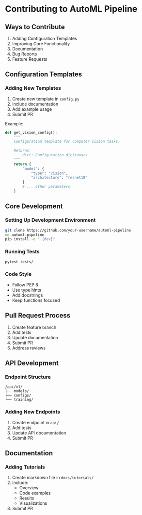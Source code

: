 # Contributing to AutoML Pipeline

## Ways to Contribute
1. Adding Configuration Templates
2. Improving Core Functionality
3. Documentation
4. Bug Reports
5. Feature Requests

## Configuration Templates
### Adding New Templates
1. Create new template in `config.py`
2. Include documentation
3. Add example usage
4. Submit PR

Example:
```python
def get_vision_config():
    """
    Configuration template for computer vision tasks.
    
    Returns:
        dict: Configuration dictionary
    """
    return {
        "model": {
            "type": "vision",
            "architecture": "resnet18"
        }
        # ... other parameters
    }
```

## Core Development
### Setting Up Development Environment
```bash
git clone https://github.com/your-username/automl-pipeline
cd automl-pipeline
pip install -e ".[dev]"
```

### Running Tests
```bash
pytest tests/
```

### Code Style
- Follow PEP 8
- Use type hints
- Add docstrings
- Keep functions focused

## Pull Request Process
1. Create feature branch
2. Add tests
3. Update documentation
4. Submit PR
5. Address reviews

## API Development
### Endpoint Structure
```
/api/v1/
├── models/
├── configs/
└── training/
```

### Adding New Endpoints
1. Create endpoint in `api/`
2. Add tests
3. Update API documentation
4. Submit PR

## Documentation
### Adding Tutorials
1. Create markdown file in `docs/tutorials/`
2. Include:
   - Overview
   - Code examples
   - Results
   - Visualizations
3. Submit PR
